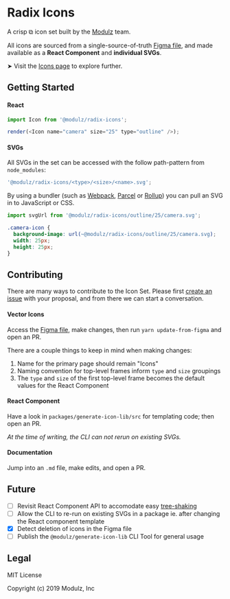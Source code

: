 # Radix Icons

<!-- Need an image here of all the icons! -->

A crisp ⧉ icon set built by the [Modulz](https://www.modulz.app/about) team.

All icons are sourced from a single-source-of-truth [Figma file](#), and made available as a **React Component** and **individual SVGs**.

➤ Visit the [Icons page](https://www.modulz.app/icons) to explore further.

## Getting Started

#### React

```js
import Icon from '@modulz/radix-icons';

render(<Icon name="camera" size="25" type="outline" />);
```

#### SVGs

All SVGs in the set can be accessed with the follow path-pattern from `node_modules`:

```js
'@modulz/radix-icons/<type>/<size>/<name>.svg';
```

By using a bundler (such as [Webpack](https://webpack.js.org), [Parcel](https://parceljs.org/) or [Rollup](https://rollupjs.org/)) you can pull an SVG in to JavaScript or CSS.

```js
import svgUrl from '@modulz/radix-icons/outline/25/camera.svg';
```

```css
.camera-icon {
  background-image: url(~@modulz/radix-icons/outline/25/camera.svg);
  width: 25px;
  height: 25px;
}
```

## Contributing

There are many ways to contribute to the Icon Set. Please first [create an issue](#) with your proposal, and from there we can start a conversation.

#### Vector Icons

Access the [Figma file](#), make changes, then run `yarn update-from-figma` and open an PR.

There are a couple things to keep in mind when making changes:

1. Name for the primary page should remain "Icons"
2. Naming convention for top-level frames inform `type` and `size` groupings
3. The `type` and `size` of the first top-level frame becomes the default values for the React Component

#### React Component

Have a look in `packages/generate-icon-lib/src` for templating code; then open an PR.

_At the time of writing, the CLI can not rerun on existing SVGs._

#### Documentation

Jump into an `.md` file, make edits, and open a PR.

## Future

- [ ] Revisit React Component API to accomodate easy [tree-shaking](https://developer.mozilla.org/en-US/docs/Glossary/Tree_shaking)
- [ ] Allow the CLI to re-run on existing SVGs in a package ie. after changing the React component template
- [x] Detect deletion of icons in the Figma file
- [ ] Publish the `@modulz/generate-icon-lib` CLI Tool for general usage

## Legal

MIT License

Copyright (c) 2019 Modulz, Inc
